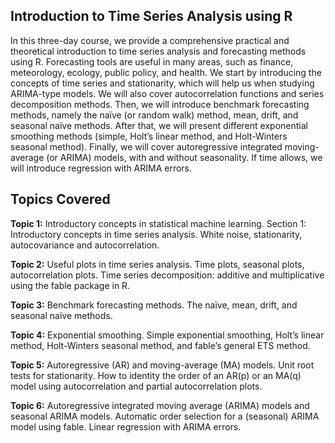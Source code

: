 ## Introduction to Time Series Analysis using R

In this three-day course, we provide a comprehensive practical and theoretical introduction to time series analysis and forecasting methods using R. Forecasting tools are useful in many areas, such as finance, meteorology, ecology, public policy, and health. We start by introducing the concepts of time series and stationarity, which will help us when studying ARIMA-type models. We will also cover autocorrelation functions and series decomposition methods. Then, we will introduce benchmark forecasting methods, namely the naïve (or random walk) method, mean, drift, and seasonal naïve methods. After that, we will present different exponential smoothing methods (simple, Holt’s linear method, and Holt-Winters seasonal method). Finally, we will cover autoregressive integrated moving-average (or ARIMA) models, with and without seasonality. If time allows, we will introduce regression with ARIMA errors.

## Topics Covered

**Topic 1:** Introductory concepts in statistical machine learning. Section 1: Introductory concepts in time series analysis. White noise, stationarity, autocovariance and autocorrelation.

**Topic 2:** Useful plots in time series analysis. Time plots, seasonal plots, autocorrelation plots. Time series decomposition: additive and multiplicative using the fable package in R.

**Topic 3:** Benchmark forecasting methods. The naïve, mean, drift, and seasonal naïve methods.

**Topic 4:** Exponential smoothing. Simple exponential smoothing, Holt’s linear method, Holt-Winters seasonal method, and fable’s general ETS method.

**Topic 5:** Autoregressive (AR) and moving-average (MA) models. Unit root tests for stationarity. How to identity the order of an AR(p) or an MA(q) model using autocorrelation and partial autocorrelation plots.

**Topic 6:** Autoregressive integrated moving average (ARIMA) models and seasonal ARIMA models. Automatic order selection for a (seasonal) ARIMA model using fable. Linear regression with ARIMA errors.
